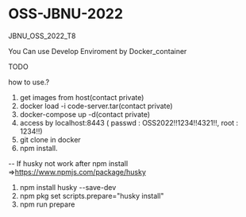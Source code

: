 # OSS-JBNU-2022
JBNU_OSS_2022_T8

You Can use Develop Enviroment by Docker_container

TODO

how to use.?

1. get images from host(contact private)
2. docker load -i code-server.tar(contact private)
3. docker-compose up -d(contact private)
4. access by localhost:8443 ( passwd : OSS2022!!1234!!4321!!, root : 1234!!)
5. git clone in docker
6. npm install.

-- If husky not work after npm install
=>https://www.npmjs.com/package/husky
1. npm install husky --save-dev
2. npm pkg set scripts.prepare="husky install"
3. npm run prepare
      
